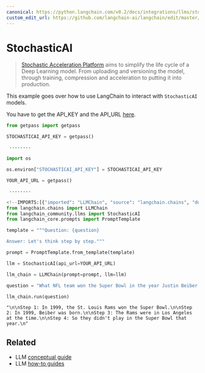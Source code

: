 ```yaml
---
canonical: https://python.langchain.com/v0.2/docs/integrations/llms/stochasticai/
custom_edit_url: https://github.com/langchain-ai/langchain/edit/master/docs/docs/integrations/llms/stochasticai.ipynb
---
```


# StochasticAI

> [Stochastic Acceleration Platform](https://docs.stochastic.ai/docs/introduction/) aims to simplify the life cycle of a Deep Learning model. From uploading and versioning the model, through training, compression and acceleration to putting it into production.

This example goes over how to use LangChain to interact with `StochasticAI` models.

You have to get the API_KEY and the API_URL [here](https://app.stochastic.ai/workspace/profile/settings?tab=profile).

```python
from getpass import getpass

STOCHASTICAI_API_KEY = getpass()
```
```output
 ········
```

```python
import os

os.environ["STOCHASTICAI_API_KEY"] = STOCHASTICAI_API_KEY
```

```python
YOUR_API_URL = getpass()
```
```output
 ········
```

```python
<!--IMPORTS:[{"imported": "LLMChain", "source": "langchain.chains", "docs": "https://api.python.langchain.com/en/latest/chains/langchain.chains.llm.LLMChain.html", "title": "StochasticAI"}, {"imported": "StochasticAI", "source": "langchain_community.llms", "docs": "https://api.python.langchain.com/en/latest/llms/langchain_community.llms.stochasticai.StochasticAI.html", "title": "StochasticAI"}, {"imported": "PromptTemplate", "source": "langchain_core.prompts", "docs": "https://api.python.langchain.com/en/latest/prompts/langchain_core.prompts.prompt.PromptTemplate.html", "title": "StochasticAI"}]-->
from langchain.chains import LLMChain
from langchain_community.llms import StochasticAI
from langchain_core.prompts import PromptTemplate
```

```python
template = """Question: {question}

Answer: Let's think step by step."""

prompt = PromptTemplate.from_template(template)
```

```python
llm = StochasticAI(api_url=YOUR_API_URL)
```

```python
llm_chain = LLMChain(prompt=prompt, llm=llm)
```

```python
question = "What NFL team won the Super Bowl in the year Justin Beiber was born?"

llm_chain.run(question)
```

```output
"\n\nStep 1: In 1999, the St. Louis Rams won the Super Bowl.\n\nStep 2: In 1999, Beiber was born.\n\nStep 3: The Rams were in Los Angeles at the time.\n\nStep 4: So they didn't play in the Super Bowl that year.\n"
```

## Related

- LLM [conceptual guide](/docs/concepts/#llms)
- LLM [how-to guides](/docs/how_to/#llms)